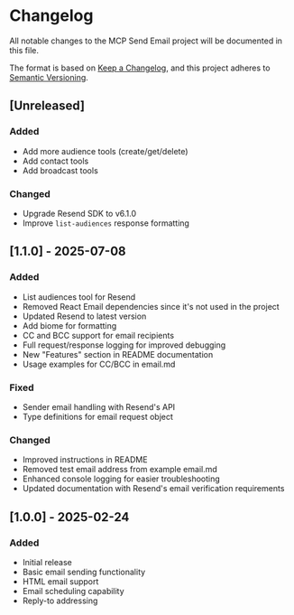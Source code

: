 # Changelog

All notable changes to the MCP Send Email project will be documented in this file.

The format is based on [Keep a Changelog](https://keepachangelog.com/en/1.0.0/),
and this project adheres to [Semantic Versioning](https://semver.org/spec/v2.0.0.html).

## [Unreleased]

### Added

- Add more audience tools (create/get/delete)
- Add contact tools
- Add broadcast tools

### Changed

- Upgrade Resend SDK to v6.1.0
- Improve `list-audiences` response formatting

## [1.1.0] - 2025-07-08

### Added

- List audiences tool for Resend
- Removed React Email dependencies since it's not used in the project
- Updated Resend to latest version
- Add biome for formatting
- CC and BCC support for email recipients
- Full request/response logging for improved debugging
- New "Features" section in README documentation
- Usage examples for CC/BCC in email.md

### Fixed

- Sender email handling with Resend's API
- Type definitions for email request object

### Changed

- Improved instructions in README
- Removed test email address from example email.md
- Enhanced console logging for easier troubleshooting
- Updated documentation with Resend's email verification requirements

## [1.0.0] - 2025-02-24

### Added

- Initial release
- Basic email sending functionality
- HTML email support
- Email scheduling capability
- Reply-to addressing
